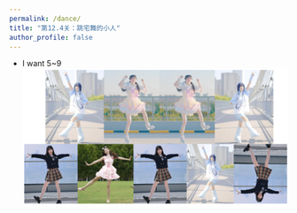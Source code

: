 ```yaml
---
permalink: /dance/
title: "第12.4关：跳宅舞的小人"
author_profile: false
---
```


- I want 5~9
![线索图片](/images/person.png)